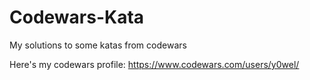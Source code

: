 # Codewars-Kata
My solutions to some katas from codewars

Here's my codewars profile: https://www.codewars.com/users/y0wel/

